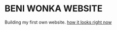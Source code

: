 # BENI WONKA WEBSITE

Building my first own website. 
[how it looks right now](https://beniwonka.github.io/beniwonka-website/)
